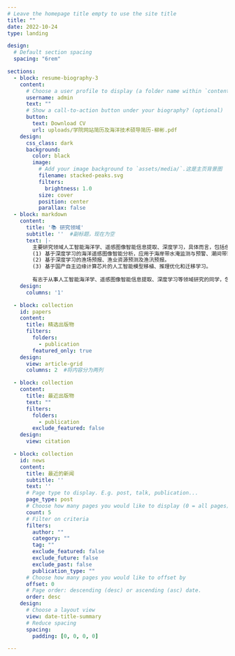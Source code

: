 ```yaml
---
# Leave the homepage title empty to use the site title
title: ""
date: 2022-10-24
type: landing

design:
  # Default section spacing
  spacing: "6rem"

sections:
  - block: resume-biography-3
    content:
      # Choose a user profile to display (a folder name within `content/authors/`)
      username: admin
      text: ""
      # Show a call-to-action button under your biography? (optional)
      button:
        text: Download CV
        url: uploads/学院网站简历及海洋技术硕导简历-柳彬.pdf
    design:
      css_class: dark
      background:
        color: black
        image:
          # Add your image background to `assets/media/`.这是主页背景图
          filename: stacked-peaks.svg
          filters:
            brightness: 1.0
          size: cover
          position: center
          parallax: false
  - block: markdown
    content:
      title: '📚 研究领域'
      subtitle: ''  #副标题，现在为空
      text: |-
        主要研究领域人工智能海洋学、遥感图像智能信息提取、深度学习，具体而言，包括但不仅限于：
        (1) 基于深度学习的海洋遥感图像智能分析，应用于海岸带水淹监测与预警、潮间带环境监测以及船舶探测和识别。
        (2) 基于深度学习的渔场预报、渔业资源预测及渔汛预报。
        (3) 基于国产自主边缘计算芯片的人工智能模型移植、推理优化和迁移学习。
        
        有志于从事人工智能海洋学、遥感图像智能信息提取、深度学习等领域研究的同学，包括但不限于：攻读硕士学位、毕业设计、大学生创新项目等，可以通过邮箱bliu@shou.edu.cn先联系我。希望你主动、自我激励、喜欢钻研并且积极进取，我们一起向前进步。 😃
    design:
      columns: '1'

  - block: collection
    id: papers
    content:
      title: 精选出版物
      filters:
        folders:
          - publication
        featured_only: true
    design:
      view: article-grid
      columns: 2  #将内容分为两列

  - block: collection
    content:
      title: 最近出版物
      text: ""
      filters:
        folders:
          - publication
        exclude_featured: false
    design:
      view: citation

  - block: collection
    id: news
    content:
      title: 最近的新闻
      subtitle: ''
      text: ''
      # Page type to display. E.g. post, talk, publication...
      page_type: post
      # Choose how many pages you would like to display (0 = all pages)
      count: 5
      # Filter on criteria
      filters:
        author: ""
        category: ""
        tag: ""
        exclude_featured: false
        exclude_future: false
        exclude_past: false
        publication_type: ""
      # Choose how many pages you would like to offset by
      offset: 0
      # Page order: descending (desc) or ascending (asc) date.
      order: desc
    design:
      # Choose a layout view
      view: date-title-summary
      # Reduce spacing
      spacing:
        padding: [0, 0, 0, 0]

---
```

